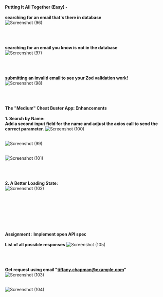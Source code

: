**Putting It All Together (Easy) -** <br><br>
**searching for an email that's there in database** <br>
![Screenshot (96)](https://github.com/user-attachments/assets/08e11ec1-c2a4-490b-bc97-f3d9ac168730) <br><br><br><br>  

**searching for an email you know is not in the database**<br>
![Screenshot (97)](https://github.com/user-attachments/assets/8ea25ac8-1ba4-454c-b194-3c8a74af5bf3) <br><br><br><br>  

**submitting an invalid email to see your Zod validation work!**
![Screenshot (98)](https://github.com/user-attachments/assets/1b89f290-9db1-4f76-a52f-012af9239704) <br><br><br><br>  

**The "Medium" Cheat Buster App: Enhancements** <br> <br>
**1. Search by Name:** <br>
**Add a second input field for the name and adjust the axios call to send the correct parameter.**
![Screenshot (100)](https://github.com/user-attachments/assets/d2831af3-f96b-40b9-a14a-a57269e57143)<br><br>  

![Screenshot (99)](https://github.com/user-attachments/assets/2a1c0436-1d20-4632-98a9-6abb16ae0ae5) <br><br>

![Screenshot (101)](https://github.com/user-attachments/assets/c90eb4f8-6a4d-4091-aeb2-f9d3f32902d0)<br><br><br><br>  

**2. A Better Loading State:** <br>
![Screenshot (102)](https://github.com/user-attachments/assets/f9734b4a-ffbb-43c2-bc76-01a2070c6b32)<br><br><br><br>  <br><br><br><br>  

**Assignment : Implement open API spec**<br><br>
**List of all possible responses**
![Screenshot (105)](https://github.com/user-attachments/assets/abdbc47b-896d-4901-8702-0ca9e51d3030)<br><br>  <br><br> 

**Get request using email "tiffany.chapman@example.com"** <br>
![Screenshot (103)](https://github.com/user-attachments/assets/b7b673c7-78eb-4447-b216-3212ec2651c1)<br><br>  

![Screenshot (104)](https://github.com/user-attachments/assets/66fac48f-a4fb-4e02-9255-08df87a9b427) <br><br> 



